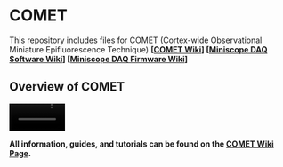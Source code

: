 # COMET
This repository includes files for COMET (Cortex-wide Observational Miniature Epifluorescence Technique)
**[[COMET Wiki](https://github.com/ChangliangGuo2/COMET/wiki)] [[Miniscope DAQ Software Wiki](https://github.com/Aharoni-Lab/Miniscope-DAQ-QT-Software/wiki)] [[Miniscope DAQ Firmware Wiki](https://github.com/Aharoni-Lab/Miniscope-DAQ-Cypress-firmware/wiki)]**

## Overview of COMET
<video width="100" height="50" src="https://github.com/user-attachments/assets/f9d4e9b6-175c-49de-b77d-f8bc424e642c"></video>

<p dir="auto"><strong>All information, guides, and tutorials can be found on the <a href="https://github.com/ChangliangGuo2/COMET/wiki">COMET Wiki Page</a>.</strong></p>
